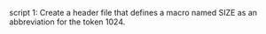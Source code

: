 script 1: Create a header file that defines a macro named SIZE as an abbreviation for the token 1024.

